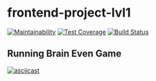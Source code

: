 # frontend-project-lvl1
[![Maintainability](https://api.codeclimate.com/v1/badges/a99a88d28ad37a79dbf6/maintainability)](https://codeclimate.com/github/codeclimate/codeclimate/maintainability)
[![Test Coverage](https://api.codeclimate.com/v1/badges/a99a88d28ad37a79dbf6/test_coverage)](https://codeclimate.com/github/codeclimate/codeclimate/test_coverage)
[![Build Status](https://travis-ci.org/RuslanFahrenheit/frontend-project-lvl1.svg?branch=master)](https://travis-ci.org/RuslanFahrenheit/frontend-project-lvl1)
## Running Brain Even Game
[![asciicast](https://asciinema.org/a/AEFiwiRNk4DdZ3hnxSic2ElKn.svg)](https://asciinema.org/a/AEFiwiRNk4DdZ3hnxSic2ElKn)
